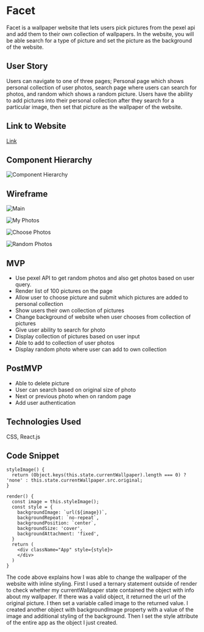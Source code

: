 # Facet

Facet is a wallpaper website that lets users pick pictures from the pexel api and add them to their own collection of wallpapers. In the website, you will be able search for a type of picture and set the picture as the background of the website.

## User Story

Users can navigate to one of three pages; Personal page which shows personal collection of user photos, search page where users can search for photos, and random which shows a random picture. Users have the ability to add pictures into their personal collection after they search for a particular image, then set that picture as the wallpaper of the website.

## Link to Website
[Link](http://Facet.surge.sh)

## Component Hierarchy

![Component Hierarchy](https://res.cloudinary.com/ssohny/image/upload/v1551105769/IMG_0847.jpg)

## Wireframe

![Main](https://res.cloudinary.com/ssohny/image/upload/v1551105769/IMG_0846.jpg)

![My Photos](https://res.cloudinary.com/ssohny/image/upload/v1551105769/IMG_0842.jpg)

![Choose Photos](https://res.cloudinary.com/ssohny/image/upload/v1551105769/IMG_0845.jpg)

![Random Photos](https://res.cloudinary.com/ssohny/image/upload/v1551105769/IMG_0844.jpg)

## MVP

- Use pexel API to get random photos and also get photos based on user query.
- Render list of 100 pictures on the page
- Allow user to choose picture and submit which pictures are added to personal collection
- Show users their own collection of pictures
- Change background of website when user chooses from collection of pictures
- Give user ability to search for photo
- Display collection of pictures based on user input
- Able to add to collection of user photos
- Display random photo where user can add to own collection

## PostMVP

- Able to delete picture
- User can search based on original size of photo
- Next or previous photo when on random page
- Add user authentication

## Technologies Used
CSS, React.js

## Code Snippet
```
styleImage() {
  return (Object.keys(this.state.currentWallpaper).length === 0) ? 'none' : this.state.currentWallpaper.src.original;
}

render() {
  const image = this.styleImage();
  const style = {
    backgroundImage: `url(${image})`,
    backgroundRepeat: `no-repeat`,
    backgroundPosition: `center`,
    backgroundSize: 'cover',
    backgroundAttachment: 'fixed',
  }
  return (
    <div className="App" style={style}>
    </div>
  )
}
```
The code above explains how I was able to change the wallpaper of the website with inline styling. First I used a ternary statement outside of render to check whether my currentWallpaper state contained the object with info about my wallpaper. If there was a valid object, it returned the url of the original picture. I then set a variable called image to the returned value. I created another object with backgroundImage property with a value of the image and additional styling of the background. Then I set the style attribute of the entire app as the object I just created.
